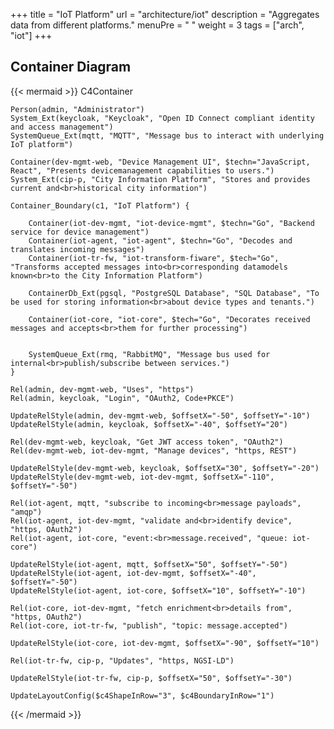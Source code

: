 +++
title = "IoT Platform"
url = "architecture/iot"
description = "Aggregates data from different platforms."
menuPre = "<i class='fas fa-cubes'></i> "
weight = 3
tags = ["arch", "iot"]
+++

## Container Diagram

{{< mermaid >}}
C4Container

    Person(admin, "Administrator")
    System_Ext(keycloak, "Keycloak", "Open ID Connect compliant identity and access management")
    SystemQueue_Ext(mqtt, "MQTT", "Message bus to interact with underlying IoT platform")

    Container(dev-mgmt-web, "Device Management UI", $techn="JavaScript, React", "Presents devicemanagement capabilities to users.")
    System_Ext(cip-p, "City Information Platform", "Stores and provides current and<br>historical city information")

    Container_Boundary(c1, "IoT Platform") {

        Container(iot-dev-mgmt, "iot-device-mgmt", $techn="Go", "Backend service for device management")
        Container(iot-agent, "iot-agent", $techn="Go", "Decodes and translates incoming messages")
        Container(iot-tr-fw, "iot-transform-fiware", $tech="Go", "Transforms accepted messages into<br>corresponding datamodels known<br>to the City Information Platform")

        ContainerDb_Ext(pgsql, "PostgreSQL Database", "SQL Database", "To be used for storing information<br>about device types and tenants.")

        Container(iot-core, "iot-core", $tech="Go", "Decorates received messages and accepts<br>them for further processing")


        SystemQueue_Ext(rmq, "RabbitMQ", "Message bus used for internal<br>publish/subscribe between services.")
    }

    Rel(admin, dev-mgmt-web, "Uses", "https")
    Rel(admin, keycloak, "Login", "OAuth2, Code+PKCE")

    UpdateRelStyle(admin, dev-mgmt-web, $offsetX="-50", $offsetY="-10")
    UpdateRelStyle(admin, keycloak, $offsetX="-40", $offsetY="20")

    Rel(dev-mgmt-web, keycloak, "Get JWT access token", "OAuth2")
    Rel(dev-mgmt-web, iot-dev-mgmt, "Manage devices", "https, REST")

    UpdateRelStyle(dev-mgmt-web, keycloak, $offsetX="30", $offsetY="-20")
    UpdateRelStyle(dev-mgmt-web, iot-dev-mgmt, $offsetX="-110", $offsetY="-50")

    Rel(iot-agent, mqtt, "subscribe to incoming<br>message payloads", "amqp")
    Rel(iot-agent, iot-dev-mgmt, "validate and<br>identify device", "https, OAuth2")
    Rel(iot-agent, iot-core, "event:<br>message.received", "queue: iot-core")

    UpdateRelStyle(iot-agent, mqtt, $offsetX="50", $offsetY="-50")
    UpdateRelStyle(iot-agent, iot-dev-mgmt, $offsetX="-40", $offsetY="-50")
    UpdateRelStyle(iot-agent, iot-core, $offsetX="10", $offsetY="-10")

    Rel(iot-core, iot-dev-mgmt, "fetch enrichment<br>details from", "https, OAuth2")
    Rel(iot-core, iot-tr-fw, "publish", "topic: message.accepted")

    UpdateRelStyle(iot-core, iot-dev-mgmt, $offsetX="-90", $offsetY="10")

    Rel(iot-tr-fw, cip-p, "Updates", "https, NGSI-LD")

    UpdateRelStyle(iot-tr-fw, cip-p, $offsetX="50", $offsetY="-30")

    UpdateLayoutConfig($c4ShapeInRow="3", $c4BoundaryInRow="1")

{{< /mermaid >}}

